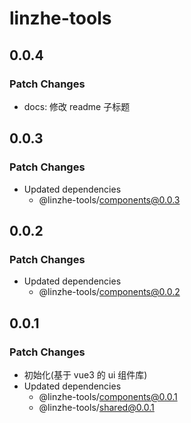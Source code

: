 # linzhe-tools

## 0.0.4

### Patch Changes

- docs: 修改 readme 子标题

## 0.0.3

### Patch Changes

- Updated dependencies
  - @linzhe-tools/components@0.0.3

## 0.0.2

### Patch Changes

- Updated dependencies
  - @linzhe-tools/components@0.0.2

## 0.0.1

### Patch Changes

- 初始化(基于 vue3 的 ui 组件库)
- Updated dependencies
  - @linzhe-tools/components@0.0.1
  - @linzhe-tools/shared@0.0.1
